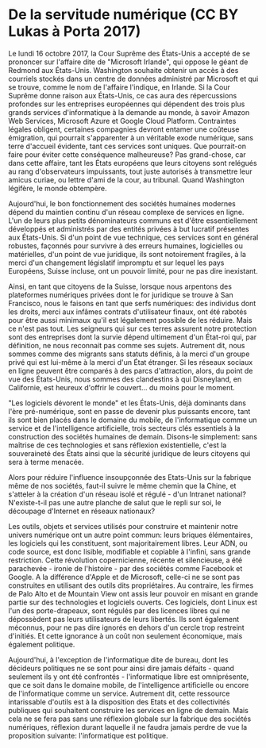 # De la servitude numérique (CC BY Lukas à Porta 2017)

Le lundi 16 octobre 2017, la Cour Suprême des États-Unis a accepté de se prononcer sur l'affaire dite de "Microsoft Irlande", qui oppose le géant de Redmond aux États-Unis. Washington souhaite obtenir un accès à des courriels stockés dans un centre de données administré par Microsoft et qui se trouve, comme le nom de l'affaire l'indique, en Irlande. Si la Cour Suprême donne raison aux États-Unis, ce cas aura des répercussions profondes sur les entreprises européennes qui dépendent des trois plus grands services d'informatique à la demande au monde, à savoir Amazon Web Services, Microsoft Azure et Google Cloud Platform. Contraintes légales obligent, certaines compagnies devront entamer une coûteuse émigration, qui pourrait s'apparenter à un véritable exode numérique, sans terre d'accueil évidente, tant ces services sont uniques. Que pourrait-on faire pour éviter cette conséquence malheureuse? Pas grand-chose, car dans cette affaire, tant les États européens que leurs citoyens sont relégués au rang d'observateurs impuissants, tout juste autorisés à transmettre leur amicus curiae, ou lettre d'ami de la cour, au tribunal. Quand Washington légifère, le monde obtempère.

Aujourd'hui, le bon fonctionnement des sociétés humaines modernes dépend du maintien continu d'un réseau complexe de services en ligne. L'un de leurs plus petits dénominateurs communs est d'être essentiellement développés et administrés par des entités privées à but lucratif présentes aux États-Unis. Si d'un point de vue technique, ces services sont en général robustes, façonnés pour survivre à des erreurs humaines, logicielles ou matérielles, d'un point de vue juridique, ils sont notoirement fragiles, à la merci d'un changement législatif impromptu et sur lequel les pays Européens, Suisse incluse, ont un pouvoir limité, pour ne pas dire inexistant. 

Ainsi, en tant que citoyens de la Suisse, lorsque nous arpentons des plateformes numériques privées dont le for juridique se trouve à San Francisco, nous le faisons en tant que serfs numériques: des individus dont les droits, merci aux infâmes contrats d'utilisateur finaux, ont été rabotés pour être aussi minimaux qu'il est légalement possible de les réduire. Mais ce n'est pas tout. Les seigneurs qui sur ces terres assurent notre protection sont des entreprises dont la survie dépend ultimement d'un État-roi qui, par définition, ne nous reconnait pas comme ses sujets. Autrement dit, nous sommes comme des migrants sans statuts définis, à la merci d'un groupe privé qui est lui-même à la merci d'un État étranger. Si les réseaux sociaux en ligne peuvent être comparés à des parcs d'attraction, alors, du point de vue des États-Unis, nous sommes des clandestins à qui Disneyland, en Californie, est heureux d'offrir le couvert... du moins pour le moment.  

"Les logiciels dévorent le monde" et les États-Unis, déjà dominants dans l'ère pré-numérique, sont en passe de devenir plus puissants encore, tant ils sont bien placés dans le domaine du mobile, de l'informatique comme un service et de l'intelligence artificielle, trois secteurs clés essentiels à la construction des sociétés humaines de demain. Disons-le simplement: sans maîtrise de ces technologies et sans réflexion existentielle, c'est la souveraineté des États ainsi que la sécurité juridique de leurs citoyens qui sera à terme menacée. 

Alors pour réduire l'influence insoupçonnée des Etats-Unis sur la fabrique même de nos sociétés, faut-il suivre le même chemin que la Chine, et s'atteler à la création d'un réseau isolé et régulé - d'un Intranet national? N'existe-t-il pas une autre planche de salut que le repli sur soi, le découpage d'Internet en réseaux nationaux? 

Les outils, objets et services utilisés pour construire et maintenir notre univers numérique ont un autre point commun: leurs briques élémentaires, les logiciels qui les constituent, sont majoritairement libres. Leur ADN, ou code source, est donc lisible, modifiable et copiable à l'infini, sans grande restriction. Cette révolution copernicienne, récente et silencieuse, a été parachevée - ironie de l'histoire - par des sociétés comme Facebook et Google. A la différence d'Apple et de Microsoft, celle-ci ne se sont pas construites en utilisant des outils dits propriétaires. Au contraire, les firmes de Palo Alto et de Mountain View ont assis leur pouvoir en misant en grande partie sur des technologies et logiciels ouverts. Ces logiciels, dont Linux est l'un des porte-drapeaux, sont régulés par des licences libres qui ne dépossèdent pas leurs utilisateurs de leurs libertés. Ils sont également méconnus, pour ne pas dire ignorés en dehors d'un cercle trop restreint d'initiés. Et cette ignorance à un coût non seulement économique, mais également politique.  

Aujourd'hui, à l'exception de l'informatique dite de bureau, dont les décideurs politiques ne se sont pour ainsi dire jamais défaits - quand seulement ils y ont été confrontés - l'informatique libre est omniprésente, que ce soit dans le domaine mobile, de l'intelligence artificielle ou encore de l'informatique comme un service. Autrement dit, cette ressource intarissable d'outils est à la disposition des Etats et des collectivités publiques qui souhaitent construire les services en ligne de demain. Mais cela ne se fera pas sans une réflexion globale sur la fabrique des sociétés numériques, réflexion durant laquelle il ne faudra jamais perdre de vue la proposition suivante: l'informatique est politique. 

